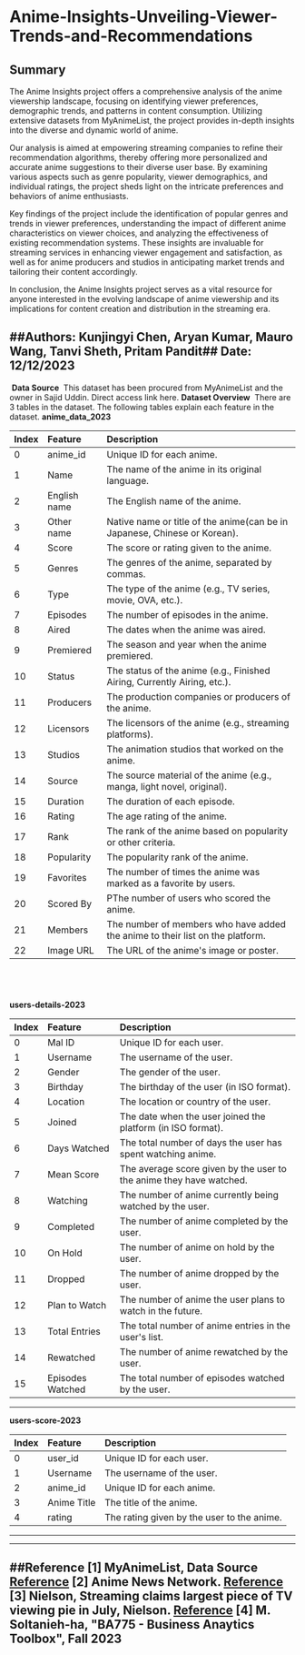 # Anime-Insights-Unveiling-Viewer-Trends-and-Recommendations


## Summary ##
The Anime Insights project offers a comprehensive analysis of the anime viewership landscape, focusing on identifying viewer preferences, demographic trends, and patterns in content consumption. Utilizing extensive datasets from MyAnimeList, the project provides in-depth insights into the diverse and dynamic world of anime.

Our analysis is aimed at empowering streaming companies to refine their recommendation algorithms, thereby offering more personalized and accurate anime suggestions to their diverse user base. By examining various aspects such as genre popularity, viewer demographics, and individual ratings, the project sheds light on the intricate preferences and behaviors of anime enthusiasts.

Key findings of the project include the identification of popular genres and trends in viewer preferences, understanding the impact of different anime characteristics on viewer choices, and analyzing the effectiveness of existing recommendation systems. These insights are invaluable for streaming services in enhancing viewer engagement and satisfaction, as well as for anime producers and studios in anticipating market trends and tailoring their content accordingly.

In conclusion, the Anime Insights project serves as a vital resource for anyone interested in the evolving landscape of anime viewership and its implications for content creation and distribution in the streaming era.

​
##**Authors**: Kunjingyi Chen, Aryan Kumar, Mauro Wang, Tanvi Sheth, Pritam Pandit##
**Date**: 12/12/2023
​
---
​
**Data Source**
​
This dataset has been procured from MyAnimeList and the owner in Sajid Uddin. Direct access link here.
​
**Dataset Overview**
​
There are 3 tables in the dataset. The following tables explain each feature in the dataset.
​
**anime_data_2023**

|Index| Feature           | Description |
|:----------------| :---------------- | :--------|
|0| anime_id | Unique ID for each anime. |
|1| Name | The name of the anime in its original language. |
|2| English name | The English name of the anime. |
|3| Other name | Native name or title of the anime(can be in Japanese, Chinese or Korean). |
|4| Score | The score or rating given to the anime. |
|5| Genres | The genres of the anime, separated by commas. |
|6| Type | The type of the anime (e.g., TV series, movie, OVA, etc.). |
|7| Episodes | The number of episodes in the anime. |
|8|  Aired | The dates when the anime was aired. |
|9|  Premiered | The season and year when the anime premiered. |
|10| Status | The status of the anime (e.g., Finished Airing, Currently Airing, etc.). |
|11| Producers | The production companies or producers of the anime. |
|12| Licensors | The licensors of the anime (e.g., streaming platforms). |
|13| Studios | The animation studios that worked on the anime. |
|14| Source | The source material of the anime (e.g., manga, light novel, original). |
|15| Duration | The duration of each episode. |
|16| Rating | The age rating of the anime. |
|17| Rank | The rank of the anime based on popularity or other criteria. |
|18| Popularity | The popularity rank of the anime. |
|19| Favorites | The number of times the anime was marked as a favorite by users. |
|20| Scored By | PThe number of users who scored the anime. |
|21|  Members | The number of members who have added the anime to their list on the platform. |
|22|  Image URL | The URL of the anime's image or poster. |
​
---
**users-details-2023**

|Index| Feature           | Description |
|:----------------| :---------------- | :--------|
|0| Mal ID | Unique ID for each user. |
|1| Username | The username of the user. |
|2| Gender | The gender of the user. |
|3| Birthday | The birthday of the user (in ISO format). |
|4| Location | The location or country of the user. |
|5| Joined | The date when the user joined the platform (in ISO format). |
|6| Days Watched | The total number of days the user has spent watching anime. |
|7| Mean Score | The average score given by the user to the anime they have watched. |
|8| Watching | The number of anime currently being watched by the user. |
|9| Completed | The number of anime completed by the user. |
|10| On Hold | The number of anime on hold by the user. |
|11| Dropped | The number of anime dropped by the user. |
|12| Plan to Watch | The number of anime the user plans to watch in the future. |
|13| Total Entries | The total number of anime entries in the user's list. |
|14| Rewatched | The number of anime rewatched by the user. |
|15| Episodes Watched | The total number of episodes watched by the user. |
---
**users-score-2023**

|Index| Feature           | Description |
|:----------------| :---------------- | :--------|
|0| user_id | Unique ID for each user. |
|1| Username | The username of the user. |
|2| anime_id | Unique ID for each anime. |
|3| Anime Title | The title of the anime. |
|4| rating | The rating given by the user to the anime. |
---
---
​##**Reference**
[1] MyAnimeList, Data Source [Reference](https://myanimelist.net/)
[2] Anime News Network. [Reference](https://www.animenewsnetwork.com/encyclopedia/people.php?id=150459)
[3] Nielson, **Streaming claims largest piece of TV viewing pie in July, Nielson**. [Reference](https://www.nielsen.com/insights/2022/streaming-claims-largest-piece-of-tv-viewing-pie-in-july/)
[4] M. Soltanieh-ha, "BA775 - Business Anaytics Toolbox", Fall 2023
---
